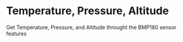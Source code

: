 Temperature, Pressure, Altitude
===============================

Get Temperature, Pressure, and Altitude throught the BMP180 sensor features